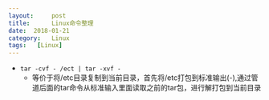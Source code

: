 ```yaml
---
layout:     post
title:      Linux命令整理
date:  2018-01-21
category:   Linux
tags:   [Linux]
---
```

- `tar -cvf - /ect | tar -xvf - `
   - 等价于将/etc目录复制到当前目录，首先将/etc打包到标准输出(-),通过管道后面的tar命令从标准输入里面读取之前的tar包，进行解打包到当前目录
